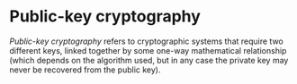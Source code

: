 # Public-key cryptography

_Public-key cryptography_ refers to cryptographic systems that require two
different keys, linked together by some one-way mathematical relationship (which
depends on the algorithm used, but in any case the private key may never be
recovered from the public key).
